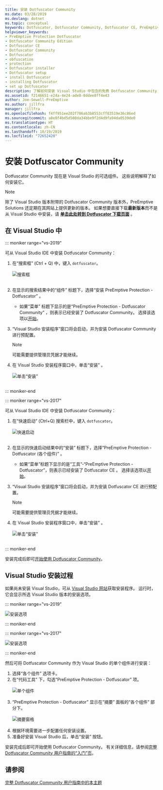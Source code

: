 ```yaml
---
title: 安装 Dotfuscator Community
ms.date: 03/28/2019
ms.devlang: dotnet
ms.topic: conceptual
keywords: Dotfuscator, Dotfuscator Community, Dotfuscator CE, PreEmptive, PreEmptive Solutions, PreEmptive Protection, 保护, 社区版, 模糊处理, .NET, 免费, Visual Studio 2017, Visual Studio 2019, Visual Studio, 安装
helpviewer_keywords:
- PreEmptive Protection Dotfuscator
- Dotfuscator Community Edition
- Dotfuscator CE
- Dotfuscator Community
- Dotfuscator
- obfuscation
- protection
- Dotfuscator installer
- Dotfuscator setup
- install Dotfuscator
- installing Dotfuscator
- set up Dotfuscator
description: 了解如何安装 Visual Studio 中包含的免费 Dotfuscator Community 副本。
ms.assetid: f2146651-e24a-4e24-ade8-8ddee8ff4e43
author: Joe-Sewell-PreEmptive
ms.author: jillfra
manager: jillfra
ms.openlocfilehash: f4ff951ee202f706ab3b8553cff83519e36c86ed
ms.sourcegitcommit: a8e8f4bd5d508da34bbe9f2d4d9fa94da0539de0
ms.translationtype: HT
ms.contentlocale: zh-CN
ms.lasthandoff: 10/19/2019
ms.locfileid: "72652420"
---
```

# <a name="install-dotfuscator-community"></a>安装 Dotfuscator Community

Dotfuscator Community 现在是 Visual Studio 的可选组件。
这些说明解释了如何安装它。

> [!NOTE]
> 除了 Visual Studio 版本附带的 Dotfuscator Community 版本外，PreEmptive Solutions 还定期在其网站上提供更新的版本。
> 如果想要直接下载**最新版本**而不是从 Visual Studio 中安装，请 **[单击此处转到 Dotfuscator 下载页面][download]** 。

## <a name="within-visual-studio"></a>在 Visual Studio 中

::: moniker range="vs-2019"

可从 Visual Studio IDE 中安装 Dotfuscator Community：

1. 在“搜索框”  (Ctrl + Q) 中，键入 `dotfuscator`。 <br/> <br/> ![搜索框](media/install_in_vs19_12.png) <br/> <br/>

2. 在显示的搜索结果中的“组件”  标题下，选择“安装 PreEmptive Protection - Dotfuscator”  。
   * 如果“菜单”  标题下显示的是“PreEmptive Protection - Dotfuscator Community”  ，则表示已经安装了 Dotfuscator Community。 选择该选项以[开始][get-started]。

3. “Visual Studio 安装程序”窗口将会启动，并为安装 Dotfuscator Community 进行预配置。
   > [!NOTE]
   > 可能需要提供管理员凭据才能继续。

4. 在 Visual Studio 安装程序窗口中，单击“安装”  。 <br/> <br/> ![单击“安装”](media/install_in_vs19_34.png) <br/> <br/>

::: moniker-end

::: moniker range="vs-2017"

可从 Visual Studio IDE 中安装 Dotfuscator Community：

1. 在“快速启动”  (Ctrl+Q) 搜索栏中，键入 `dotfuscator`。 <br/> <br/> ![快速启动](media/install_from_vs_12.png) <br/> <br/>

2. 在显示的快速启动结果中的“安装”  标题下，选择“PreEmptive Protection - Dotfuscator (各个组件)”  。
   * 如果“菜单”标题下显示的是“工具”-“PreEmptive Protection - Dotfuscator”，则表示已经安装了 Dotfuscator CE   。 选择该选项以[开始][get-started]。

3. “Visual Studio 安装程序”窗口将会启动，并为安装 Dotfuscator CE 进行预配置。
   > [!NOTE]
   > 可能需要提供管理员凭据才能继续。

4. 在 Visual Studio 安装程序窗口中，单击“安装”  。 <br/> <br/> ![单击“安装”](media/install_from_vs_345.png) <br/> <br/>

::: moniker-end

安装完成后即可[开始使用 Dotfuscator Community][get-started]。

## <a name="during-visual-studio-installation"></a>Visual Studio 安装过程

如果尚未安装 Visual Studio，可从 [Visual Studio 网站][vs-install]获取安装程序。
运行时，它会显示所选 Visual Studio 版本的安装选项。

::: moniker range="vs-2019"

![安装选项](media/install_ui.png)

::: moniker-end

::: moniker range="vs-2017"

![安装选项](media/install_ui_17.png)

::: moniker-end

然后可将 Dotfuscator Community 作为 Visual Studio 的单个组件进行安装：

1. 选择“各个组件”  选项卡。
2. 在“代码工具”  下，勾选“PreEmptive Protection - Dotfuscator”  项。<br/> <br/> ![单个组件](media/install_individually_12.png) <br/> <br/>
3. “PreEmptive Protection - Dotfuscator”  显示在“摘要”  面板的“各个组件”  部分下。 <br/> <br/> ![摘要窗格](media/install_individually_3.png) <br/> <br/>
4. 根据环境需要进一步配置任何安装设置。
5. 准备好安装 Visual Studio 后，单击“安装”  按钮。

安装完成后即可开始使用 Dotfuscator Community。 有关详细信息，请参阅[完整 Dotfuscator Community 用户指南的“入门”页][get-started]。

## <a name="see-also"></a>请参阅

[完整 Dotfuscator Community 用户指南中的本主题](https://www.preemptive.com/dotfuscator/ce/docs/help/)

<!-- Copyright © 2019 PreEmptive Solutions, LLC -->

[vs-install]:  https://visualstudio.microsoft.com/downloads/
[get-started]:  https://www.preemptive.com/dotfuscator/ce/docs/help/gui_getstarted.html

[download]:  https://www.preemptive.com/products/dotfuscator/downloads

[full]:  https://www.preemptive.com/dotfuscator/ce/docs/help/intro_install.html